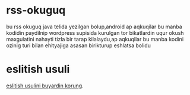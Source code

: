 # rss-okuguq

bu rss okuguq java telida yezilgan bolup,android ap aqkuqilar bu manba kodidin paydilnip wordpress supisida kurulgan tor bikatlardin uqur okush maxgulatini nahayti tizla bir tarap kilalaydu,ap aqkuqilar bu manba kodini ozinig turi bilan ehityajiga asasan birikturup eshlatsa bolidu

eslitish usuli
====================


 [eslitish usulini buyardin korung](http://tormahiri.github.io/blog/java/2015/03/09/rssokuguqnieslitishi.html).
